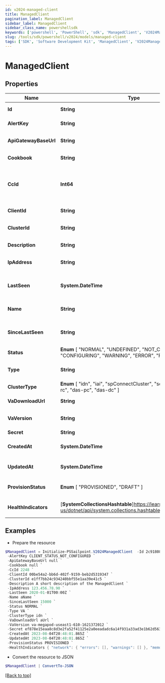 ```yaml
---
id: v2024-managed-client
title: ManagedClient
pagination_label: ManagedClient
sidebar_label: ManagedClient
sidebar_class_name: powershellsdk
keywords: ['powershell', 'PowerShell', 'sdk', 'ManagedClient', 'V2024ManagedClient'] 
slug: /tools/sdk/powershell/v2024/models/managed-client
tags: ['SDK', 'Software Development Kit', 'ManagedClient', 'V2024ManagedClient']
---
```



# ManagedClient

## Properties

Name | Type | Description | Notes
------------ | ------------- | ------------- | -------------
**Id** | **String** | ManagedClient ID | [optional] [readonly] 
**AlertKey** | **String** | ManagedClient alert key | [optional] [readonly] 
**ApiGatewayBaseUrl** | **String** | apiGatewayBaseUrl for the Managed client | [optional] 
**Cookbook** | **String** | cookbook id for the Managed client | [optional] 
**CcId** | **Int64** | Previous CC ID to be used in data migration. (This field will be deleted after CC migration!) | [optional] 
**ClientId** | **String** | The client ID used in API management | [required]
**ClusterId** | **String** | Cluster ID that the ManagedClient is linked to | [required]
**Description** | **String** | ManagedClient description | [required][default to ""]
**IpAddress** | **String** | The public IP address of the ManagedClient | [optional] [readonly] 
**LastSeen** | **System.DateTime** | When the ManagedClient was last seen by the server | [optional] [readonly] 
**Name** | **String** | ManagedClient name | [optional] [default to "VA-$clientId"]
**SinceLastSeen** | **String** | Milliseconds since the ManagedClient has polled the server | [optional] [readonly] 
**Status** |  **Enum** [  "NORMAL",    "UNDEFINED",    "NOT_CONFIGURED",    "CONFIGURING",    "WARNING",    "ERROR",    "FAILED" ] | Status of the ManagedClient | [optional] [readonly] 
**Type** | **String** | Type of the ManagedClient (VA, CCG) | [required]
**ClusterType** |  **Enum** [  "idn",    "iai",    "spConnectCluster",    "sqsCluster",    "das-rc",    "das-pc",    "das-dc" ] | Cluster Type of the ManagedClient | [optional] [readonly] 
**VaDownloadUrl** | **String** | ManagedClient VA download URL | [optional] [readonly] 
**VaVersion** | **String** | Version that the ManagedClient's VA is running | [optional] [readonly] 
**Secret** | **String** | Client's apiKey | [optional] 
**CreatedAt** | **System.DateTime** | The date/time this ManagedClient was created | [optional] 
**UpdatedAt** | **System.DateTime** | The date/time this ManagedClient was last updated | [optional] 
**ProvisionStatus** |  **Enum** [  "PROVISIONED",    "DRAFT" ] | The provisioning status of the ManagedClient | [optional] [readonly] 
**HealthIndicators** | [**SystemCollectionsHashtable**]https://learn.microsoft.com/en-us/dotnet/api/system.collections.hashtable?view=net-9.0 | The health indicators of the ManagedClient | [optional] 

## Examples

- Prepare the resource
```powershell
$ManagedClient = Initialize-PSSailpoint.V2024ManagedClient  -Id 2c9180878eaf4204018eb019c3570003 `
 -AlertKey CLIENT_STATUS_NOT_CONFIGURED `
 -ApiGatewayBaseUrl null `
 -Cookbook null `
 -CcId 2248 `
 -ClientId 00be54a2-bb6d-402f-9159-beb2d5319347 `
 -ClusterId e1ff7bb24c934240bbf55e1aa39e41c5 `
 -Description A short description of the ManagedClient `
 -IpAddress 123.456.78.90 `
 -LastSeen 2020-01-01T00:00Z `
 -Name aName `
 -SinceLastSeen 15000 `
 -Status NORMAL `
 -Type VA `
 -ClusterType idn `
 -VaDownloadUrl aUrl `
 -VaVersion va-megapod-useast1-610-1621372012 `
 -Secret ef878e15eaa8c8d3e2fa52f41125e2a0eeadadc6a14f931a33ad3e1b62d56381 `
 -CreatedAt 2023-08-04T20:48:01.865Z `
 -UpdatedAt 2023-08-04T20:48:01.865Z `
 -ProvisionStatus PROVISIONED `
 -HealthIndicators { "network": { "errors": [], "warnings": [] }, "memory": { "errors": [], "warnings": [] }, "cpu": { "errors": [], "warnings": [] } }
```

- Convert the resource to JSON
```powershell
$ManagedClient | ConvertTo-JSON
```


[[Back to top]](#) 


